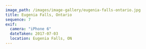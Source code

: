 ```yaml
---
image_path: /images/image-gallery/eugenia-falls-ontario.jpg
title: Eugenia Falls, Ontario
sequence: 7
exif:
  camera: "iPhone 6"
  dateTaken: 2017-07-03
  location: Eugenia Falls, ON
---
```

